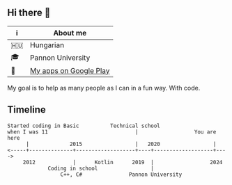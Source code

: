 ## Hi there 👋

| ℹ | About me |
| - | - |
| 🇭🇺 | Hungarian |
| 🎓 | Pannon University |
| 📱 | [My apps on Google Play](https://play.google.com/store/apps/dev?id=8177011913013516936) |

My goal is to help as many people as I can in a fun way. With code.

## Timeline

```bf
Started coding in Basic          Technical school
when I was 11                            |                  You are here
      |             2015                 |   2020                 |
<-----+--------------+-------------------+----+-------------------+---->
     2012            |      Kotlin      2019  |                  2024
             Coding in school                 |
                 C++, C#               Pannon University
```
